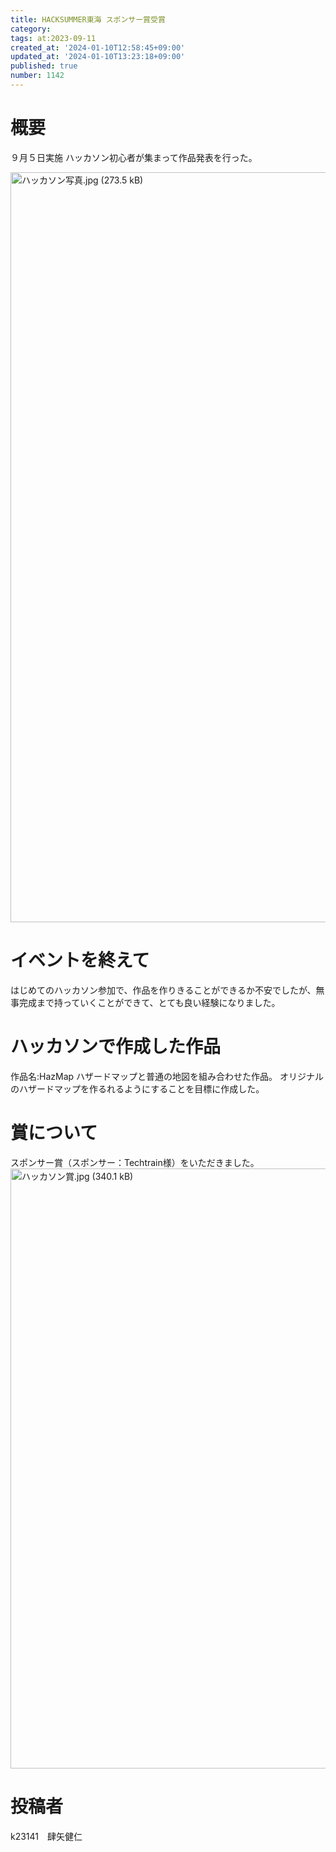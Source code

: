 ```yaml
---
title: HACKSUMMER東海 スポンサー賞受賞
category:
tags: at:2023-09-11
created_at: '2024-01-10T12:58:45+09:00'
updated_at: '2024-01-10T13:23:18+09:00'
published: true
number: 1142
---
```


# 概要
９月５日実施
ハッカソン初心者が集まって作品発表を行った。

<img width="1200" alt="ハッカソン写真.jpg (273.5 kB)" src="/img/markdown/1142/3b37f2d9-d094-4c91-a6d0-4dc5e58f296f.jpg">

# イベントを終えて
はじめてのハッカソン参加で、作品を作りきることができるか不安でしたが、無事完成まで持っていくことができて、とても良い経験になりました。

# ハッカソンで作成した作品

作品名:HazMap
ハザードマップと普通の地図を組み合わせた作品。
オリジナルのハザードマップを作るれるようにすることを目標に作成した。

# 賞について
スポンサー賞（スポンサー：Techtrain様）をいただきました。
<img width="960" alt="ハッカソン賞.jpg (340.1 kB)" src="/img/markdown/1142/32d809b6-28e7-41e4-9174-d484402e6a12.jpg">


# 投稿者
k23141　肆矢健仁

